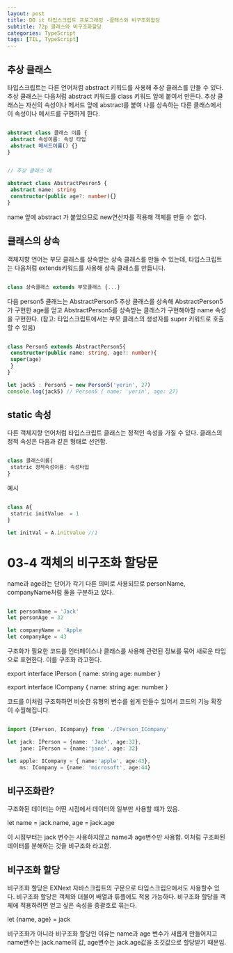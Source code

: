 ```yaml
---
layout: post
title: DO it 타입스크립트 프로그래밍 -클래스와 비구조화할당
subtitle: 72p 클래스와 비구조화할당
categories: TypeScript
tags: [TIL, TypeScript]
---
```




## 추상 클래스
타입스크립트는 다른 언어처럼 abstract 키워드를 사용해 추상 클래스를 만들 수 있다.
추상 클래스는 다음처럼 abstract 키워드를 class 키워드 앞에 붙여서 만든다.
추상 클래스는 자신의 속성이나 메서드 앞에 abstract를 붙여 나를 상속하는 다른 클래스에서
이 속성이나 메서드를 구현하게 한다.


```typescript

abstract class 클래스 이름 {
 abstract 속성이름: 속성 타입
 abstract 메서드이름() {}
}

```

```typescript

// 추상 클래스 예

abstract class AbstractPesron5 {
 abstract name: string
 constructor(public age?: number){}
}


```



name 앞에 abstract 가 붙었으므로 new연산자를 적용해 객체를 만들 수 없다.


## 클래스의 상속

객체지향 언어는 부모 클래스를 상속받는 상속 클래스를 만들 수 있는데, 타입스크립트는 다음처럼
extends키워드를 사용해 상속 클래스를 만듭니다.

```typescript

class 상속클래스 extends 부모클래스 {...}

```


다음 person5 클래느는 AbstractPerson5 추상 클래스를 상속해 AbstractPerson5가 구현한 age를 얻고
AbstractPerson5를 상속받는 클래스가 구현해야할 name 속성을 구현한다.
(참고: 타입스크립트에서는 부모 클래스의 생성자를 super 키워드로 호출할 수 있음)


```typescript

class Person5 extends AbstractPerson5{
 constructor(public name: string, age?: number){
 super(age)
 }
}

let jack5 : Person5 = new Person5('yerin', 27)
console.log(jack5) // Person5 { name: 'yerin', age: 27}

```

## static 속성

다른 객체지향 언어처럼 타입스크립트 클래스는 정적인 속성을 가질 수 있다.
클래스의 정적 속성은 다음과 같은 형태로 선언함.

```typescript

class 클래스이름{
 statric 정적속성이름: 속성타입
}

```
예시

```typescript

class A{
 statric initValue  = 1
}

let initVal = A.initValue //1

```



# 03-4 객체의 비구조화 할당문

name과 age라는 단어가 각기 다른 의미로 사용되므로 personName, companyName처럼 둘을 구분하고 있다.

```typescript

let personName = 'Jack'
let personAge = 32

let companyName = 'Apple
let companyAge = 43

```
구조화가 필요한 코드를 인터페이스나 클래스를 사용해 관련된 정보를 묶어 새로운 타입으로 표현한다. 이를 구조화 라고한다.

export interface IPerson {
 name: string
 age: number
}

export interface ICompany {
 name: string
 age: number
}

코드를 이처럼 구조화하면 비슷한 유형의 변수를 쉽게 만들수 있어서 코드의 기능 확장이 수월해집니다.



```typescript

import {IPerson, ICompany} from './IPerson_ICompany'

let jack: IPerson = {name: 'Jack', age:32},
    jane: IPerson = {name:'jane', age: 32}

let apple: ICompany = { name:'apple', age:43},
    ms: ICompany = {name: 'microsoft', age:44}


```


## 비구조화란?

구조화된 데이터는 어떤 시점에서 데이터의 일부만 사용할 떄가 있음.

let name = jack.name, age = jack.age

이 시점부터는 jack 변수는 사용하지않고 name과 age변수만 사용함.
이처럼 구조화된 데이터를 분해하는 것을 비구조화 라고함.

## 비구조화 할당

비구조화 할당은 EXNext 자바스크립트의 구문으로 타입스크립으에서도 사용할수 있다.
비구조화 할당은 객체와 더불어 배열과 튜플에도 적용 가능하다.
비구조화 할당을 객체에 적용하려면 얻고 싶은 속성을 중괄호로 묶는다.

let {name, age} = jack

비구조화가 아니라 비구조화 할당인 이유는
name과 age 변수가 새롭게 만들어지고 name변수는 jack.name의 값, age변수는 jack.age값을 초깃값으로 할당받기 때문임.




